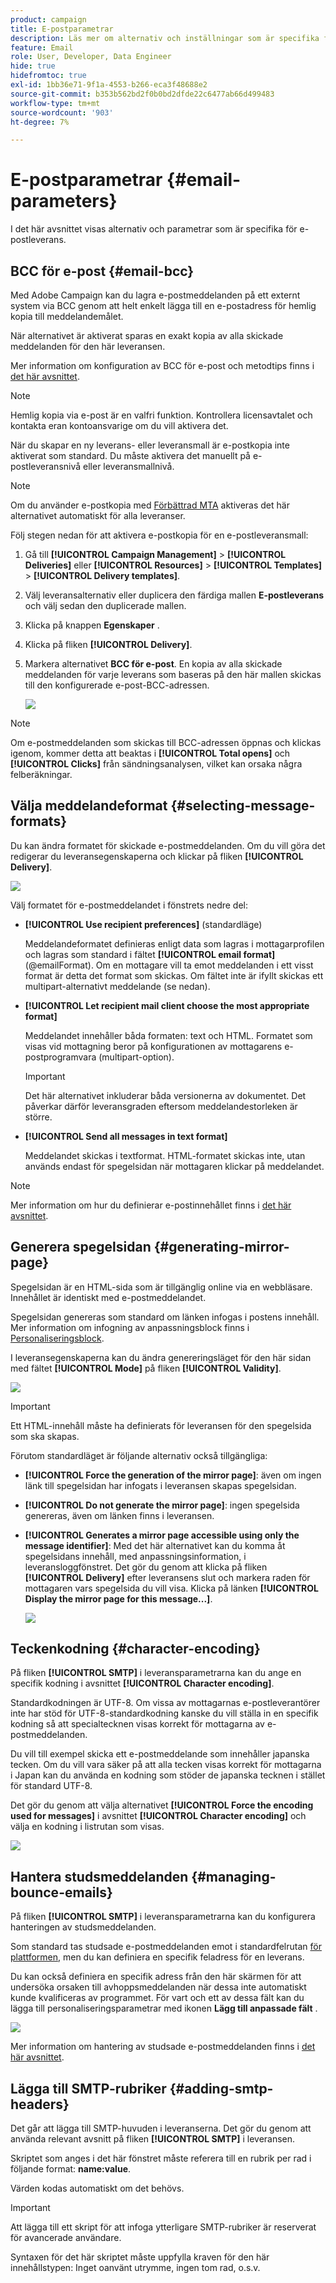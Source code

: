 ```yaml
---
product: campaign
title: E-postparametrar
description: Läs mer om alternativ och inställningar som är specifika för e-postleverans
feature: Email
role: User, Developer, Data Engineer
hide: true
hidefromtoc: true
exl-id: 1bb36e71-9f1a-4553-b266-eca3f48688e2
source-git-commit: b353b562bd2f0b0bd2dfde22c6477ab66d499483
workflow-type: tm+mt
source-wordcount: '903'
ht-degree: 7%

---
```


# E-postparametrar {#email-parameters}

I det här avsnittet visas alternativ och parametrar som är specifika för e-postleverans.

## BCC för e-post {#email-bcc}

Med Adobe Campaign kan du lagra e-postmeddelanden på ett externt system via BCC genom att helt enkelt lägga till en e-postadress för hemlig kopia till meddelandemålet.

När alternativet är aktiverat sparas en exakt kopia av alla skickade meddelanden för den här leveransen.

Mer information om konfiguration av BCC för e-post och metodtips finns i [det här avsnittet](../../installation/using/email-archiving.md).

>[!NOTE]
>
>Hemlig kopia via e-post är en valfri funktion. Kontrollera licensavtalet och kontakta eran kontoansvarige om du vill aktivera det.

När du skapar en ny leverans- eller leveransmall är e-postkopia inte aktiverat som standard. Du måste aktivera det manuellt på e-postleveransnivå eller leveransmallnivå.

>[!NOTE]
>
>Om du använder e-postkopia med [Förbättrad MTA](sending-with-enhanced-mta.md) aktiveras det här alternativet automatiskt för alla leveranser.

Följ stegen nedan för att aktivera e-postkopia för en e-postleveransmall:

1. Gå till **[!UICONTROL Campaign Management]** > **[!UICONTROL Deliveries]** eller **[!UICONTROL Resources]** > **[!UICONTROL Templates]** > **[!UICONTROL Delivery templates]**.
1. Välj leveransalternativ eller duplicera den färdiga mallen **E-postleverans** och välj sedan den duplicerade mallen.
1. Klicka på knappen **Egenskaper** .
1. Klicka på fliken **[!UICONTROL Delivery]**.  
1. Markera alternativet **BCC för e-post**. En kopia av alla skickade meddelanden för varje leverans som baseras på den här mallen skickas till den konfigurerade e-post-BCC-adressen.

   ![](assets/s_ncs_user_wizard_archiving.png)

>[!NOTE]
>
>Om e-postmeddelanden som skickas till BCC-adressen öppnas och klickas igenom, kommer detta att beaktas i **[!UICONTROL Total opens]** och **[!UICONTROL Clicks]** från sändningsanalysen, vilket kan orsaka några felberäkningar.

## Välja meddelandeformat {#selecting-message-formats}

Du kan ändra formatet för skickade e-postmeddelanden. Om du vill göra det redigerar du leveransegenskaperna och klickar på fliken **[!UICONTROL Delivery]**.

![](assets/s_ncs_user_wizard_email_param.png)

Välj formatet för e-postmeddelandet i fönstrets nedre del:

* **[!UICONTROL Use recipient preferences]** (standardläge)

  Meddelandeformatet definieras enligt data som lagras i mottagarprofilen och lagras som standard i fältet **[!UICONTROL email format]** (@emailFormat). Om en mottagare vill ta emot meddelanden i ett visst format är detta det format som skickas. Om fältet inte är ifyllt skickas ett multipart-alternativt meddelande (se nedan).

* **[!UICONTROL Let recipient mail client choose the most appropriate format]**

  Meddelandet innehåller båda formaten: text och HTML. Formatet som visas vid mottagning beror på konfigurationen av mottagarens e-postprogramvara (multipart-option).

  >[!IMPORTANT]
  >
  >Det här alternativet inkluderar båda versionerna av dokumentet. Det påverkar därför leveransgraden eftersom meddelandestorleken är större.

* **[!UICONTROL Send all messages in text format]**

  Meddelandet skickas i textformat. HTML-formatet skickas inte, utan används endast för spegelsidan när mottagaren klickar på meddelandet.

>[!NOTE]
>
>Mer information om hur du definierar e-postinnehållet finns i [det här avsnittet](defining-the-email-content.md).

## Generera spegelsidan {#generating-mirror-page}

Spegelsidan är en HTML-sida som är tillgänglig online via en webbläsare. Innehållet är identiskt med e-postmeddelandet.

Spegelsidan genereras som standard om länken infogas i postens innehåll. Mer information om infogning av anpassningsblock finns i [Personaliseringsblock](personalization-blocks.md).

I leveransegenskaperna kan du ändra genereringsläget för den här sidan med fältet **[!UICONTROL Mode]** på fliken **[!UICONTROL Validity]**.

![](assets/s_ncs_user_wizard_miror_page_mode.png)

>[!IMPORTANT]
>
>Ett HTML-innehåll måste ha definierats för leveransen för den spegelsida som ska skapas.

Förutom standardläget är följande alternativ också tillgängliga:

* **[!UICONTROL Force the generation of the mirror page]**: även om ingen länk till spegelsidan har infogats i leveransen skapas spegelsidan.
* **[!UICONTROL Do not generate the mirror page]**: ingen spegelsida genereras, även om länken finns i leveransen.
* **[!UICONTROL Generates a mirror page accessible using only the message identifier]**: Med det här alternativet kan du komma åt spegelsidans innehåll, med anpassningsinformation, i leveransloggfönstret. Det gör du genom att klicka på fliken **[!UICONTROL Delivery]** efter leveransens slut och markera raden för mottagaren vars spegelsida du vill visa. Klicka på länken **[!UICONTROL Display the mirror page for this message...]**.

  ![](assets/s_ncs_user_wizard_miror_page_link.png)

## Teckenkodning {#character-encoding}

På fliken **[!UICONTROL SMTP]** i leveransparametrarna kan du ange en specifik kodning i avsnittet **[!UICONTROL Character encoding]**.

Standardkodningen är UTF-8. Om vissa av mottagarnas e-postleverantörer inte har stöd för UTF-8-standardkodning kanske du vill ställa in en specifik kodning så att specialtecknen visas korrekt för mottagarna av e-postmeddelanden.

Du vill till exempel skicka ett e-postmeddelande som innehåller japanska tecken. Om du vill vara säker på att alla tecken visas korrekt för mottagarna i Japan kan du använda en kodning som stöder de japanska tecknen i stället för standard UTF-8.

Det gör du genom att välja alternativet **[!UICONTROL Force the encoding used for messages]** i avsnittet **[!UICONTROL Character encoding]** och välja en kodning i listrutan som visas.

![](assets/s_ncs_user_email_del_properties_smtp_tab_encoding.png)

## Hantera studsmeddelanden {#managing-bounce-emails}

På fliken **[!UICONTROL SMTP]** i leveransparametrarna kan du konfigurera hanteringen av studsmeddelanden.

Som standard tas studsade e-postmeddelanden emot i standardfelrutan [för plattformen](../../installation/using/deploying-an-instance.md#parameters-for-delivered-emails-parameters-for-delivered-emails), men du kan definiera en specifik feladress för en leverans.

Du kan också definiera en specifik adress från den här skärmen för att undersöka orsaken till avhoppsmeddelanden när dessa inte automatiskt kunde kvalificeras av programmet. För vart och ett av dessa fält kan du lägga till personaliseringsparametrar med ikonen **Lägg till anpassade fält** .

![](assets/s_ncs_user_email_del_properties_smtp_tab.png)

Mer information om hantering av studsade e-postmeddelanden finns i [det här avsnittet](understanding-delivery-failures.md#bounce-mail-management).

## Lägga till SMTP-rubriker {#adding-smtp-headers}

Det går att lägga till SMTP-huvuden i leveranserna. Det gör du genom att använda relevant avsnitt på fliken **[!UICONTROL SMTP]** i leveransen.

Skriptet som anges i det här fönstret måste referera till en rubrik per rad i följande format: **name:value**.

Värden kodas automatiskt om det behövs.

>[!IMPORTANT]
>
>Att lägga till ett skript för att infoga ytterligare SMTP-rubriker är reserverat för avancerade användare.
>
>Syntaxen för det här skriptet måste uppfylla kraven för den här innehållstypen: Inget oanvänt utrymme, ingen tom rad, o.s.v.
